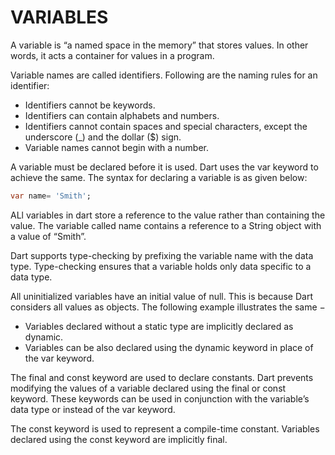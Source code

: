 # VARIABLES
A variable is “a named space in the memory” that stores values. In other words, it acts a container for values in a 
program.

Variable names are called identifiers. Following are the naming rules for an identifier:
- Identifiers cannot be keywords.
- Identifiers can contain alphabets and numbers.
- Identifiers cannot contain spaces and special characters, except the underscore (_) and the dollar ($) sign.
- Variable names cannot begin with a number.

A variable must be declared before it is used. Dart uses the var keyword to achieve the same. The syntax for declaring a 
variable is as given below:
```dart
var name= 'Smith';
```
ALl variables in dart store a reference to the value rather than containing the value. The variable called name contains 
a reference to a String object with a value of “Smith”.

Dart supports type-checking by prefixing the variable name with the data type. Type-checking ensures that a variable 
holds only data specific to a data type.

All uninitialized variables have an initial value of null. This is because Dart considers all values as objects.
The following example illustrates the same −
- Variables declared without a static type are implicitly declared as dynamic.
- Variables can be also declared using the dynamic keyword in place of the var keyword.

The final and const keyword are used to declare constants. Dart prevents modifying the values of a variable declared 
using the final or const keyword. These keywords can be used in conjunction with the variable’s data type or instead of 
the var keyword.

The const keyword is used to represent a compile-time constant. Variables declared using the const keyword are 
implicitly final.